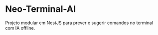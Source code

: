 # Neo-Terminal-AI
Projeto modular em NestJS para prever e sugerir comandos no terminal com IA offline.
